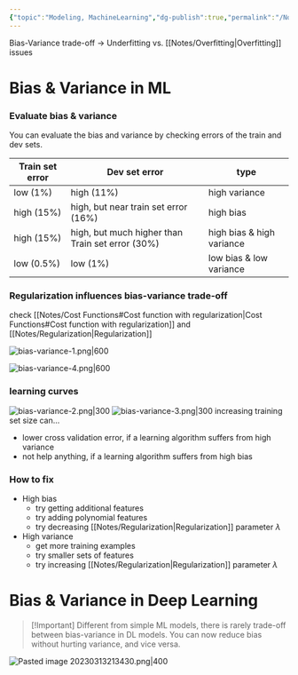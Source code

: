 ```yaml
---
{"topic":"Modeling, MachineLearning","dg-publish":true,"permalink":"/Notes/Bias-Variance Tradeoff/","dgPassFrontmatter":true,"noteIcon":""}
---
```


Bias-Variance trade-off -> Underfitting vs. [[Notes/Overfitting\|Overfitting]] issues

# Bias & Variance in ML
### Evaluate bias & variance
You can evaluate the bias and variance by checking errors of the train and dev sets. 

| Train set error | Dev set error | type |
| -- | -- | -- |
| low (1%) | high (11%) | high variance |
| high (15%) | high, but near train set error (16%) | high bias |
| high (15%) | high, but much higher than Train set error (30%) | high bias & high variance|
| low (0.5%) |  low (1%) | low bias & low variance |


### Regularization influences bias-variance trade-off
check [[Notes/Cost Functions#Cost function with regularization\|Cost Functions#Cost function with regularization]] and [[Notes/Regularization\|Regularization]]

![bias-variance-1.png|600](/img/user/assets/images/bias-variance-1.png)

![bias-variance-4.png|600](/img/user/assets/images/bias-variance-4.png)



### learning curves
![bias-variance-2.png|300](/img/user/assets/images/bias-variance-2.png)
![bias-variance-3.png|300](/img/user/assets/images/bias-variance-3.png)
increasing training set size can...
- lower cross validation error, if a learning algorithm suffers from high variance
- not help anything, if a learning algorithm suffers from high bias

### How to fix
- High bias
	- try getting additional features
	- try adding polynomial features
	- try decreasing [[Notes/Regularization\|Regularization]] parameter $\lambda$
- High variance
	- get more training examples
	- try smaller sets of features
	- try increasing [[Notes/Regularization\|Regularization]] parameter $\lambda$

# Bias & Variance in Deep Learning
> [!Important] Different from simple ML models, there is rarely trade-off between bias-variance in DL models. You can now reduce bias without hurting variance, and vice versa.

![Pasted image 20230313213430.png|400](/img/user/assets/images/Pasted%20image%2020230313213430.png)